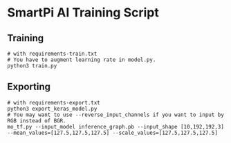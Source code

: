 SmartPi AI Training Script
========

Training
--------


```
# with requirements-train.txt
# You have to augment learning rate in model.py.
python3 train.py
```

Exporting
--------

```
# with requirements-export.txt
python3 export_keras_model.py
# You may want to use --reverse_input_channels if you want to input by RGB instead of BGR.
mo_tf.py --input_model inference_graph.pb --input_shape [10,192,192,3] --mean_values=[127.5,127.5,127.5] --scale_values=[127.5,127.5,127.5]
```

